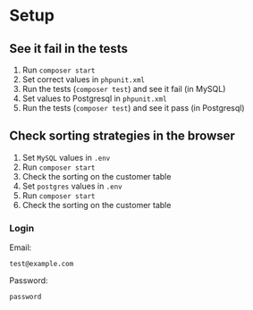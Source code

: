 # Setup

## See it fail in the tests
1. Run `composer start`
2. Set correct values in `phpunit.xml`
3. Run the tests (`composer test`) and see it fail (in MySQL)
4. Set values to Postgresql in `phpunit.xml`
5. Run the tests (`composer test`) and see it pass (in Postgresql)

## Check sorting strategies in the browser
1. Set `MySQL` values in `.env`
2. Run `composer start`
3. Check the sorting on the customer table
4. Set `postgres` values in `.env`
5. Run `composer start`
6. Check the sorting on the customer table

### Login
Email:
```
test@example.com
```

Password:
```
password
```
